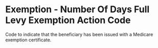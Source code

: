 # Exemption - Number Of Days Full Levy Exemption Action Code
Code to indicate that the beneficiary has been issued with a Medicare exemption certificate.